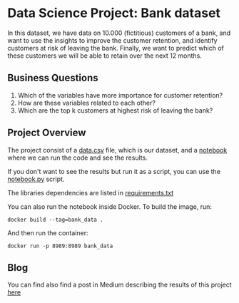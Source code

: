 # **Data Science Project: Bank dataset**

In this dataset, we have data on 10.000 (fictitious) customers of a
bank, and want to use the insights to improve the customer retention,
and identify customers at risk of leaving the bank. Finally, we want
to predict which of these customers we will be able to retain over the
next 12 months.

## **Business Questions**
1. Which of the variables have more importance for customer retention?
2. How are these variables related to each other?
3. Which are the top k customers at highest risk of leaving the bank?

## Project Overview

The project consist of a [data.csv](https://github.com/maxi-marufo/challenges/blob/master/Bank_Data/data.csv)
file, which is our dataset, and a [notebook](https://github.com/maxi-marufo/challenges/blob/master/Bank_Data/notebook.ipynb) where we can run the code and see the results.

If you don't want to see the results but run it as a script, you can use
the [notebook.py](https://github.com/maxi-marufo/challenges/blob/master/Bank_Data/notebook.py)
script.

The libraries dependencies are listed in [requirements.txt](https://github.com/maxi-marufo/challenges/blob/master/Bank_Data/requirements.txt)

You can also run the notebook inside Docker. To build the image, run:

`docker build --tag=bank_data .`

And then run the container:

`docker run -p 8989:8989 bank_data`

## Blog

You can find also find a post in Medium describing the results of this project [here](https://medium.com/@maximiliano.marufo/this-is-what-a-data-scientist-can-do-with-your-data-588207deb0db)